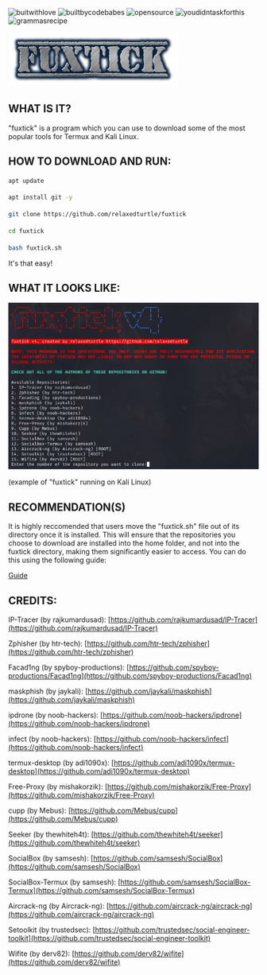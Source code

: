 ![buitwithlove](https://forthebadge.com/images/badges/built-with-love.png) ![builtbycodebabes](https://forthebadge.com/images/badges/built-by-codebabes.png) ![opensource](https://forthebadge.com/images/badges/open-source.png) ![youdidntaskforthis](https://forthebadge.com/images/badges/you-didnt-ask-for-this.png) ![grammasrecipe](
https://forthebadge.com/images/badges/built-with-grammas-recipe.png)

![fuxtick logo](fuxtick.png)
## WHAT IS IT?
"fuxtick" is a program which you can use to download some of the most popular tools for Termux and Kali Linux. 
## HOW TO DOWNLOAD AND RUN:
```bash
apt update

apt install git -y

git clone https://github.com/relaxedturtle/fuxtick

cd fuxtick

bash fuxtick.sh
```
It's that easy!
## WHAT IT LOOKS LIKE:
![Screenshot of Program](screenshotv4.png)

(example of "fuxtick" running on Kali Linux)
## RECOMMENDATION(S)
It is highly reccomended that users move the "fuxtick.sh" file out of its directory once it is installed. This will ensure that the repositories you choose to download are installed into the home folder, and not into the fuxtick directory, making them significantly easier to access. You can do this using the following guide:

[Guide](moving-fuxtick.md)
## CREDITS:
IP-Tracer (by rajkumardusad): [https://github.com/rajkumardusad/IP-Tracer](https://github.com/rajkumardusad/IP-Tracer)  

Zphisher (by htr-tech): [https://github.com/htr-tech/zphisher](https://github.com/htr-tech/zphisher)  

Facad1ng (by spyboy-productions): [https://github.com/spyboy-productions/Facad1ng](https://github.com/spyboy-productions/Facad1ng)

maskphish (by jaykali): [https://github.com/jaykali/maskphish](https://github.com/jaykali/maskphish)

ipdrone (by noob-hackers): [https://github.com/noob-hackers/ipdrone](https://github.com/noob-hackers/ipdrone)  

infect (by noob-hackers): [https://github.com/noob-hackers/infect](https://github.com/noob-hackers/infect)

termux-desktop (by adi1090x): [https://github.com/adi1090x/termux-desktop](https://github.com/adi1090x/termux-desktop)  

Free-Proxy (by mishakorzik): [https://github.com/mishakorzik/Free-Proxy](https://github.com/mishakorzik/Free-Proxy)

cupp (by Mebus): [https://github.com/Mebus/cupp](https://github.com/Mebus/cupp)

Seeker (by thewhiteh4t): [https://github.com/thewhiteh4t/seeker](https://github.com/thewhiteh4t/seeker)

SocialBox (by samsesh): [https://github.com/samsesh/SocialBox](https://github.com/samsesh/SocialBox)

SocialBox-Termux (by samsesh): [https://github.com/samsesh/SocialBox-Termux](https://github.com/samsesh/SocialBox-Termux)

Aircrack-ng (by Aircrack-ng): [https://github.com/aircrack-ng/aircrack-ng](https://github.com/aircrack-ng/aircrack-ng)

Setoolkit (by trustedsec): [https://github.com/trustedsec/social-engineer-toolkit](https://github.com/trustedsec/social-engineer-toolkit)

Wifite (by derv82): [https://github.com/derv82/wifite](https://github.com/derv82/wifite)
